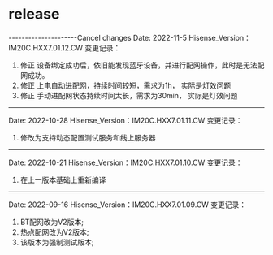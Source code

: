 # release

---------------------Cancel changes
Date: 2022-11-5
Hisense_Version：IM20C.HXX7.01.12.CW
变更记录：
1. 修正 设备绑定成功后，依旧能发现蓝牙设备，并进行配网操作，此时是无法配网成功。
2. 修正 上电自动进配网，持续时间较短，需求为1h， 实际是灯效问题
3. 修正 手动进配网状态持续时间太长，需求为30min， 实际是灯效问题

---------------------
Date: 2022-10-28
Hisense_Version：IM20C.HXX7.01.11.CW
变更记录：
1. 修改为支持动态配置测试服务和线上服务器

---------------------
Date: 2022-10-21
Hisense_Version：IM20C.HXX7.01.10.CW
变更记录：
1. 在上一版本基础上重新编译

---------------------
Date: 2022-09-16
Hisense_Version：IM20C.HXX7.01.09.CW
变更记录：
1. BT配网改为V2版本;
2. 热点配网改为V2版本;
3. 该版本为强制测试版本;
